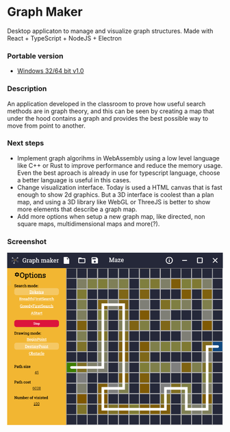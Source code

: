 # Graph Maker
Desktop applicaton to manage and visualize graph structures. Made with React + TypeScript + NodeJS + Electron

### Portable version
* [Windows 32/64 bit v1.0](https://github.com/Guilherme8482/GraphMaker/raw/master/dist/graph-maker-2%202.1.0.exe)

### Description
An application developed in the classroom to prove how useful search methods are in graph theory, and this can be seen by creating a map that under the hood contains a graph and provides the best possible way to move from point to another.

### Next steps
* Implement graph algorihms in WebAssembly using a low level language like C++ or Rust to improve performance and reduce the memory usage. Even the best aproach is already in use for typescript language, choose a better language is useful in this cases.
* Change visualization interface. Today is used a HTML canvas that is fast enough to show 2d graphics. But a 3D interface is coolest than a plan map, and using a 3D library like WebGL or ThreeJS is better to show more elements that describe a graph map.
* Add more options when setup a new graph map, like directed, non square maps, multidimensional maps and more(?).


### Screenshot
![img](https://github.com/Guilherme8482/GraphMaker/blob/master/public/GraphMaker2.0.png)
